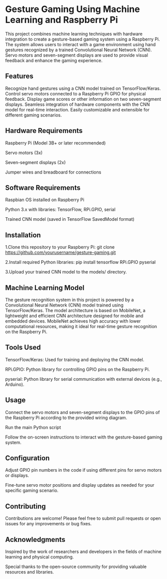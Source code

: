 # Gesture Gaming Using Machine Learning and Raspberry Pi

This project combines machine learning techniques with hardware integration to create a gesture-based gaming system using a Raspberry Pi. The system allows users to interact with a game environment using hand gestures recognized by a trained Convolutional Neural Network (CNN). Servo motors and seven-segment displays are used to provide visual feedback and enhance the gaming experience.

## Features

  Recognize hand gestures using a CNN model trained on TensorFlow/Keras.
  Control servo motors connected to a Raspberry Pi GPIO for physical feedback.
  Display game scores or other information on two seven-segment displays.
  Seamless integration of hardware components with the CNN model for real-time interaction.
  Easily customizable and extensible for different gaming scenarios.
  
## Hardware Requirements

  Raspberry Pi (Model 3B+ or later recommended)
  
  Servo motors (3x)
  
  Seven-segment displays (2x)
  
  Jumper wires and breadboard for connections
  
## Software Requirements

  Raspbian OS installed on Raspberry Pi
  
  Python 3.x with libraries: TensorFlow, RPi.GPIO, serial
  
  Trained CNN model (saved in TensorFlow SavedModel format)
  
## Installation

   1.Clone this repository to your Raspberry Pi:
     git clone https://github.com/yourusername/gesture-gaming.git
     
   2.Install required Python libraries:
    pip install tensorflow RPi.GPIO pyserial
    
   3.Upload your trained CNN model to the models/ directory.

## Machine Learning Model
The gesture recognition system in this project is powered by a Convolutional Neural Network (CNN) model trained using TensorFlow/Keras. The model architecture is based on MobileNet, a lightweight and efficient CNN architecture designed for mobile and embedded devices. MobileNet achieves high accuracy with lower computational resources, making it ideal for real-time gesture recognition on the Raspberry Pi.

## Tools Used
  TensorFlow/Keras: Used for training and deploying the CNN model.
  
  RPi.GPIO: Python library for controlling GPIO pins on the Raspberry Pi.
  
  pyserial: Python library for serial communication with external devices (e.g., Arduino).

## Usage
  Connect the servo motors and seven-segment displays to the GPIO pins of the Raspberry Pi 
  according to the provided wiring diagram.
  
  Run the main Python script
  
  Follow the on-screen instructions to interact with the gesture-based gaming system.

## Configuration

  Adjust GPIO pin numbers in the code if using different pins for servo motors or displays.
  
  Fine-tune servo motor positions and display updates as needed for your specific gaming 
  scenario.
  
## Contributing

Contributions are welcome! Please feel free to submit pull requests or open issues for any improvements or bug fixes.

## Acknowledgments

  Inspired by the work of researchers and developers in the fields of machine learning and 
  physical computing.
  
  Special thanks to the open-source community for providing valuable resources and libraries.

